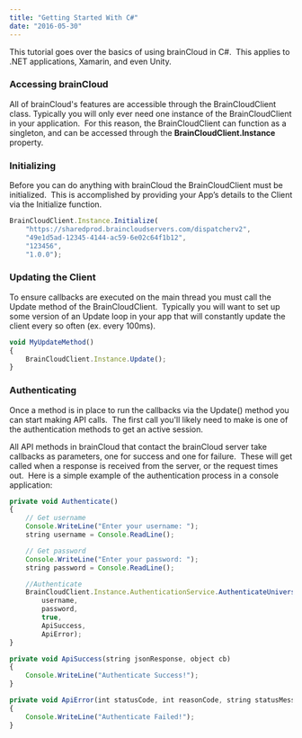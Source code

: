 ```yaml
---
title: "Getting Started With C#"
date: "2016-05-30"
---
```


This tutorial goes over the basics of using brainCloud in C#.  This applies to .NET applications, Xamarin, and even Unity.

### Accessing brainCloud

All of brainCloud's features are accessible through the BrainCloudClient class. Typically you will only ever need one instance of the BrainCloudClient in your application.  For this reason, the BrainCloudClient can function as a singleton, and can be accessed through the **BrainCloudClient.Instance** property.

### Initializing

Before you can do anything with brainCloud the BrainCloudClient must be initialized.  This is accomplished by providing your App’s details to the Client via the Initialize function.
```js
BrainCloudClient.Instance.Initialize(
    "https://sharedprod.braincloudservers.com/dispatcherv2",
    "49e1d5ad-12345-4144-ac59-6e02c64f1b12",
    "123456",
    "1.0.0");
```
### Updating the Client

To ensure callbacks are executed on the main thread you must call the Update method of the BrainCloudClient.  Typically you will want to set up some version of an Update loop in your app that will constantly update the client every so often (ex. every 100ms).
```js
void MyUpdateMethod()
{
    BrainCloudClient.Instance.Update();
}
```
### Authenticating

Once a method is in place to run the callbacks via the Update() method you can start making API calls.  The first call you'll likely need to make is one of the authentication methods to get an active session.

All API methods in brainCloud that contact the brainCloud server take callbacks as parameters, one for success and one for failure.  These will get called when a response is received from the server, or the request times out.  Here is a simple example of the authentication process in a console application:
```js
private void Authenticate()
{
    // Get username
    Console.WriteLine("Enter your username: ");
    string username = Console.ReadLine();

    // Get password
    Console.WriteLine("Enter your password: ");
    string password = Console.ReadLine();

    //Authenticate
    BrainCloudClient.Instance.AuthenticationService.AuthenticateUniversal(
        username,
        password,
        true,
        ApiSuccess,
        ApiError);
}

private void ApiSuccess(string jsonResponse, object cb)
{
    Console.WriteLine("Authenticate Success!");
}

private void ApiError(int statusCode, int reasonCode, string statusMessage, object cb)
{
    Console.WriteLine("Authenticate Failed!");
}
```